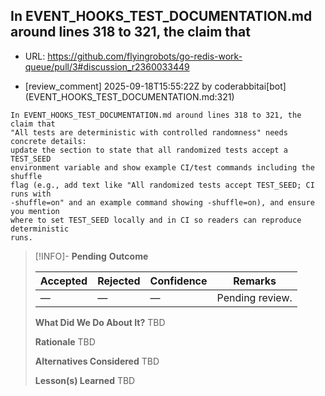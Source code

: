 ## In EVENT_HOOKS_TEST_DOCUMENTATION.md around lines 318 to 321, the claim that

- URL: https://github.com/flyingrobots/go-redis-work-queue/pull/3#discussion_r2360033449

- [review_comment] 2025-09-18T15:55:22Z by coderabbitai[bot] (EVENT_HOOKS_TEST_DOCUMENTATION.md:321)

```text
In EVENT_HOOKS_TEST_DOCUMENTATION.md around lines 318 to 321, the claim that
"All tests are deterministic with controlled randomness" needs concrete details:
update the section to state that all randomized tests accept a TEST_SEED
environment variable and show example CI/test commands including the shuffle
flag (e.g., add text like "All randomized tests accept TEST_SEED; CI runs with
-shuffle=on" and an example command showing -shuffle=on), and ensure you mention
where to set TEST_SEED locally and in CI so readers can reproduce deterministic
runs.
```

> [!INFO]- **Pending**
> **Outcome**
> 
> | Accepted | Rejected | Confidence | Remarks |
> |----------|----------|------------|---------|
> | — | — | — | Pending review. |
>
> **What Did We Do About It?**
> TBD
>
> **Rationale**
> TBD
>
> **Alternatives Considered**
> TBD
>
> **Lesson(s) Learned**
> TBD
